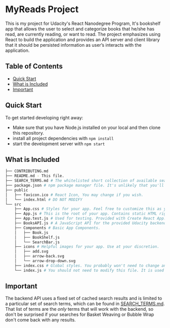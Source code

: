 # MyReads Project

This is my project for Udacity's React Nanodegree Program, It's bookshelf app that allows the user to select and categorize books that he/she has read, are currently reading, or want to read. The project emphasizes using React to build the application and provides an API server and client library that it should be persisted information as user’s interacts with the application.

## Table of Contents

- [Quick Start](#quick-start)
- [What is Included](#What-is-Included)
- [Important](#important)

## Quick Start

To get started developing right away:

- Make sure that you have Node.js installed on your local and then clone this repository.
- install all project dependencies with `npm install`
- start the development server with `npm start`

## What is Included

```bash
├── CONTRIBUTING.md
├── README.md - This file.
├── SEARCH_TERMS.md # The whitelisted short collection of available search terms for you to use with your app.
├── package.json # npm package manager file. It's unlikely that you'll need to modify this.
├── public
│   ├── favicon.ico # React Icon, You may change if you wish.
│   └── index.html # DO NOT MODIFY
└── src
    ├── App.css # Styles for your app. Feel free to customize this as you desire.
    ├── App.js # This is the root of your app. Contains static HTML right now.
    ├── App.test.js # Used for testing. Provided with Create React App. Testing is encouraged, but not required.
    ├── BooksAPI.js # A JavaScript API for the provided Udacity backend. Instructions for the methods are below.
    ├── Components # Basic App Components.
    │   ├── Book.js
    │   ├── BookShelf.js
    │   └── SearchBar.js
    ├── icons # Helpful images for your app. Use at your discretion.
    │   ├── add.svg
    │   ├── arrow-back.svg
    │   └── arrow-drop-down.svg
    ├── index.css # Global styles. You probably won't need to change anything here.
    └── index.js # You should not need to modify this file. It is used for DOM rendering only.
```

## Important

The backend API uses a fixed set of cached search results and is limited to a particular set of search terms, which can be found in [SEARCH_TERMS.md](SEARCH_TERMS.md). That list of terms are the _only_ terms that will work with the backend, so don't be surprised if your searches for Basket Weaving or Bubble Wrap don't come back with any results.
